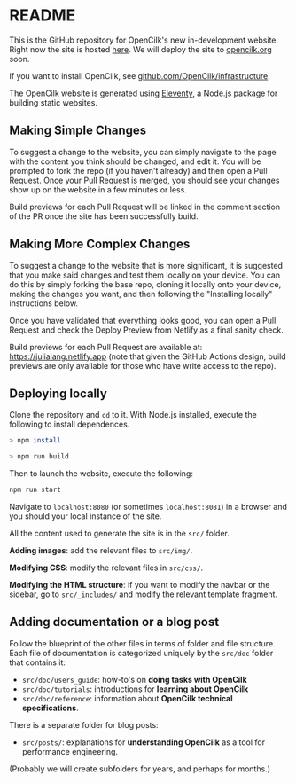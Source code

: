 # README

This is the GitHub repository for OpenCilk's new in-development website.
Right now the site is hosted [here](https://inspiring-feynman-7b1a58.netlify.app/).
We will deploy the site to [opencilk.org](https://opencilk.org/) soon.

If you want to install OpenCilk, see [github.com/OpenCilk/infrastructure](https://github.com/OpenCilk/infrastructure).

The OpenCilk website is generated using [Eleventy](https://www.11ty.dev/), a Node.js package for building static websites.

## Making Simple Changes

To suggest a change to the website, you can simply navigate to the page with the content you think should be changed, and edit it.
You will be prompted to fork the repo (if you haven't already) and then open a Pull Request.
Once your Pull Request is merged, you should see your changes show up on the website in a few minutes or less.

Build previews for each Pull Request will be linked in the comment section of the PR once the site has been successfully build.

## Making More Complex Changes

To suggest a change to the website that is more significant, it is suggested that you make said changes and test them locally on your device.
You can do this by simply forking the base repo, cloning it locally onto your device, making the changes you want, and then following the "Installing locally" instructions below.

Once you have validated that everything looks good, you can open a Pull Request and check the Deploy Preview from Netlify as a final sanity check.

Build previews for each Pull Request are available at: https://julialang.netlify.app (note that given the GitHub Actions design, build previews are only available for those who have write access to the repo).

## Deploying locally

Clone the repository and `cd` to it. With Node.js installed, execute the following to install dependences.

```bash
> npm install

> npm run build
```
Then to launch the website, execute the following:
```bash
npm run start
```

Navigate to `localhost:8080` (or sometimes `localhost:8081`) in a browser and you should your local instance of the site.

All the content used to generate the site is in the `src/` folder.

**Adding images**: add the relevant files to `src/img/`.

**Modifying CSS**: modify the relevant files in `src/css/`.

**Modifying the HTML structure**: if you want to modify the navbar or the sidebar, go to `src/_includes/` and modify the relevant template fragment.

## Adding documentation or a blog post

Follow the blueprint of the other files in terms of folder and file structure.
Each file of documentation is categorized uniquely by the `src/doc` folder that contains it: 

- `src/doc/users_guide`: how-to's on **doing tasks with OpenCilk**
- `src/doc/tutorials`: introductions for **learning about OpenCilk**
- `src/doc/reference`: information about **OpenCilk technical specifications**.

There is a separate folder for blog posts:

- `src/posts/`: explanations for **understanding OpenCilk** as a tool for performance engineering.

(Probably we will create subfolders for years, and perhaps for months.)

